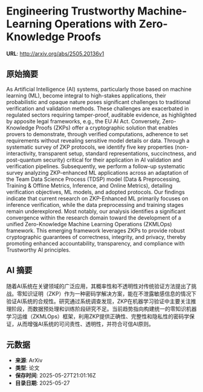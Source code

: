 # Engineering Trustworthy Machine-Learning Operations with Zero-Knowledge Proofs

**URL**: http://arxiv.org/abs/2505.20136v1

## 原始摘要

As Artificial Intelligence (AI) systems, particularly those based on machine
learning (ML), become integral to high-stakes applications, their probabilistic
and opaque nature poses significant challenges to traditional verification and
validation methods. These challenges are exacerbated in regulated sectors
requiring tamper-proof, auditable evidence, as highlighted by apposite legal
frameworks, e.g., the EU AI Act. Conversely, Zero-Knowledge Proofs (ZKPs) offer
a cryptographic solution that enables provers to demonstrate, through verified
computations, adherence to set requirements without revealing sensitive model
details or data. Through a systematic survey of ZKP protocols, we identify five
key properties (non-interactivity, transparent setup, standard representations,
succinctness, and post-quantum security) critical for their application in AI
validation and verification pipelines. Subsequently, we perform a follow-up
systematic survey analyzing ZKP-enhanced ML applications across an adaptation
of the Team Data Science Process (TDSP) model (Data &amp; Preprocessing, Training &amp;
Offline Metrics, Inference, and Online Metrics), detailing verification
objectives, ML models, and adopted protocols. Our findings indicate that
current research on ZKP-Enhanced ML primarily focuses on inference
verification, while the data preprocessing and training stages remain
underexplored. Most notably, our analysis identifies a significant convergence
within the research domain toward the development of a unified Zero-Knowledge
Machine Learning Operations (ZKMLOps) framework. This emerging framework
leverages ZKPs to provide robust cryptographic guarantees of correctness,
integrity, and privacy, thereby promoting enhanced accountability,
transparency, and compliance with Trustworthy AI principles.


## AI 摘要

随着AI系统在关键领域的广泛应用，其概率性和不透明性对传统验证方法提出了挑战。零知识证明（ZKP）作为一种密码学解决方案，能在不泄露敏感信息的情况下验证AI系统的合规性。研究通过系统调查发现，ZKP在机器学习验证中主要关注推理阶段，而数据预处理和训练阶段研究不足。当前趋势指向构建统一的零知识机器学习运维（ZKMLOps）框架，利用ZKP提供正确性、完整性和隐私性的密码学保证，从而增强AI系统的可问责性、透明性，并符合可信AI原则。

## 元数据

- **来源**: ArXiv
- **类型**: 论文
- **保存时间**: 2025-05-27T21:01:16Z
- **目录日期**: 2025-05-27
